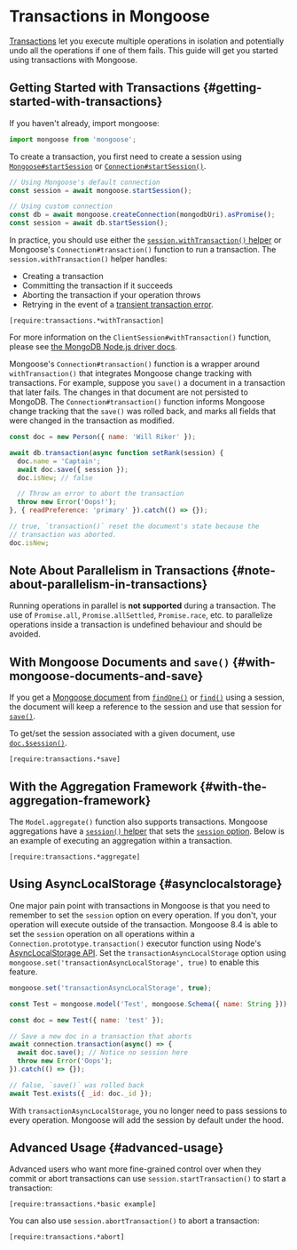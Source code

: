 # Transactions in Mongoose

[Transactions](https://www.mongodb.com/transactions) let you execute multiple operations in isolation and potentially undo all the operations if one of them fails.
This guide will get you started using transactions with Mongoose.

## Getting Started with Transactions {#getting-started-with-transactions}

If you haven't already, import mongoose:

```javascript
import mongoose from 'mongoose';
```

To create a transaction, you first need to create a session using [`Mongoose#startSession`](api/mongoose.html#mongoose_Mongoose-startSession)
or [`Connection#startSession()`](api/connection.html#connection_Connection-startSession).

```javascript
// Using Mongoose's default connection
const session = await mongoose.startSession();

// Using custom connection
const db = await mongoose.createConnection(mongodbUri).asPromise();
const session = await db.startSession();
```

In practice, you should use either the [`session.withTransaction()` helper](https://mongodb.github.io/node-mongodb-native/3.2/api/ClientSession.html#withTransaction)
or Mongoose's `Connection#transaction()` function to run a transaction. The `session.withTransaction()` helper handles:

* Creating a transaction
* Committing the transaction if it succeeds
* Aborting the transaction if your operation throws
* Retrying in the event of a [transient transaction error](https://stackoverflow.com/questions/52153538/what-is-a-transienttransactionerror-in-mongoose-or-mongodb).

```acquit
[require:transactions.*withTransaction]
```

For more information on the `ClientSession#withTransaction()` function, please see
[the MongoDB Node.js driver docs](https://mongodb.github.io/node-mongodb-native/3.2/api/ClientSession.html#withTransaction).

Mongoose's `Connection#transaction()` function is a wrapper around `withTransaction()` that
integrates Mongoose change tracking with transactions.
For example, suppose you `save()` a document in a transaction that later fails.
The changes in that document are not persisted to MongoDB.
The `Connection#transaction()` function informs Mongoose change tracking that the `save()` was rolled back, and marks all fields that were changed in the transaction as modified.

```javascript
const doc = new Person({ name: 'Will Riker' });

await db.transaction(async function setRank(session) {
  doc.name = 'Captain';
  await doc.save({ session });
  doc.isNew; // false

  // Throw an error to abort the transaction
  throw new Error('Oops!');
}, { readPreference: 'primary' }).catch(() => {});

// true, `transaction()` reset the document's state because the
// transaction was aborted.
doc.isNew;
```

## Note About Parallelism in Transactions {#note-about-parallelism-in-transactions}

Running operations in parallel is **not supported** during a transaction. The use of `Promise.all`, `Promise.allSettled`, `Promise.race`, etc. to parallelize operations inside a transaction is
undefined behaviour and should be avoided.

## With Mongoose Documents and `save()` {#with-mongoose-documents-and-save}

If you get a [Mongoose document](documents.html) from [`findOne()`](api/model.html#model_Model-findOne)
or [`find()`](api/model.html#model_Model-find) using a session, the document will
keep a reference to the session and use that session for [`save()`](api/document.html#document_Document-save).

To get/set the session associated with a given document, use [`doc.$session()`](api/document.html#document_Document-$session).

```acquit
[require:transactions.*save]
```

## With the Aggregation Framework {#with-the-aggregation-framework}

The `Model.aggregate()` function also supports transactions. Mongoose
aggregations have a [`session()` helper](api/aggregate.html#aggregate_Aggregate-session)
that sets the [`session` option](api/aggregate.html#aggregate_Aggregate-option).
Below is an example of executing an aggregation within a transaction.

```acquit
[require:transactions.*aggregate]
```

## Using AsyncLocalStorage {#asynclocalstorage}

One major pain point with transactions in Mongoose is that you need to remember to set the `session` option on every operation.
If you don't, your operation will execute outside of the transaction.
Mongoose 8.4 is able to set the `session` operation on all operations within a `Connection.prototype.transaction()` executor function using Node's [AsyncLocalStorage API](https://nodejs.org/api/async_context.html#class-asynclocalstorage).
Set the `transactionAsyncLocalStorage` option using `mongoose.set('transactionAsyncLocalStorage', true)` to enable this feature.

```javascript
mongoose.set('transactionAsyncLocalStorage', true);

const Test = mongoose.model('Test', mongoose.Schema({ name: String }));

const doc = new Test({ name: 'test' });

// Save a new doc in a transaction that aborts
await connection.transaction(async() => {
  await doc.save(); // Notice no session here
  throw new Error('Oops');
}).catch(() => {});

// false, `save()` was rolled back
await Test.exists({ _id: doc._id });
```

With `transactionAsyncLocalStorage`, you no longer need to pass sessions to every operation.
Mongoose will add the session by default under the hood.

## Advanced Usage {#advanced-usage}

Advanced users who want more fine-grained control over when they commit or abort transactions
can use `session.startTransaction()` to start a transaction:

```acquit
[require:transactions.*basic example]
```

You can also use `session.abortTransaction()` to abort a transaction:

```acquit
[require:transactions.*abort]
```

